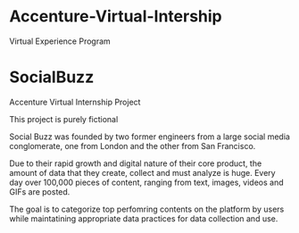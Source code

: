 # Accenture-Virtual-Intership
Virtual Experience Program

# SocialBuzz
Accenture Virtual Internship Project

This project is purely fictional

Social Buzz was founded by two former engineers from a large social media conglomerate, one
from London and the other from San Francisco.

Due to their rapid growth and digital nature of their core product, the amount of data that they
create, collect and must analyze is huge. Every day over 100,000 pieces of content, ranging
from text, images, videos and GIFs are posted.

The goal is to categorize top perfomring contents on the platform by users while maintatining appropriate data practices for data collection and use.
